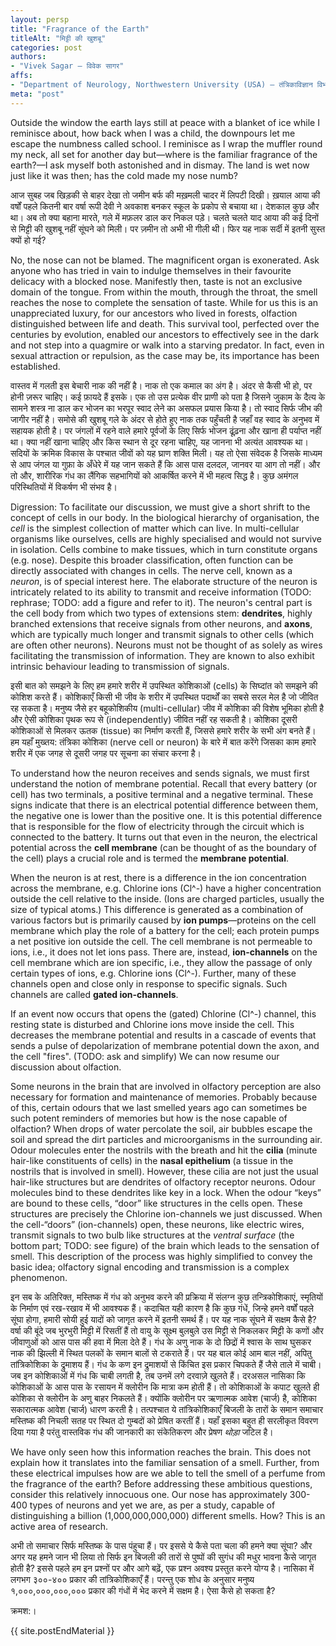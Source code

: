 ```yaml
---
layout: persp
title: "Fragrance of the Earth"
titleAlt: "मिट्टी की खुशबू"
categories: post
authors: 
- "Vivek Sagar — विवेक सागर"
affs: 
- "Department of Neurology, Northwestern University (USA) — तंत्रिकाविज्ञान विभाग, नॉर्थवेस्टर्न यूनिवर्सिटी (संयुक्त राज्य अमेरिका)"
meta: "post"
---
```


Outside the window the earth lays still at peace with a blanket of ice while I reminisce about, how back when I was a child, the downpours let me escape the numbness called school. I reminisce as I wrap the muffler round my neck, all set for another day but—where is the familiar fragrance of the earth?—I ask myself both astonished and in dismay. The land is wet now just like it was then; has the cold made my nose numb?

आज सुबह जब खिड़की से बाहर देखा तो जमीन बर्फ की मख़मली चादर में लिपटी दिखी। ख़याल आया की वर्षों पहले कितनी बार वर्षा रूपी देवी ने अवकाश बनकर स्कूल के प्रकोप से बचाया था। देशकाल कुछ और था। अब तो क्या बहाना मारते, गले में मफ़लर डाल कर निकल पड़े। चलते चलते याद आया की कई दिनों से मिट्टी की खुशबू नहीं सूंघने को मिली। पर ज़मीन तो अभी भी गीली थी। फिर यह नाक सर्दी में इतनी सुस्त क्यों हो गई?

No, the nose can not be blamed. The magnificent organ is exonerated. Ask anyone who has tried in vain to indulge themselves in their favourite delicacy with a blocked nose. Manifestly then, taste is not an exclusive domain of the tongue. From within the mouth, through the throat, the smell reaches the nose to complete the sensation of taste. While for us this is an unappreciated luxury, for our ancestors who lived in forests, olfaction distinguished between life and death. This survival tool, perfected over the centuries by evolution, enabled our ancestors to effectively see in the dark and not step into a quagmire or walk into a starving predator. In fact, even in sexual attraction or repulsion, as the case may be, its importance has been established.

वास्तव में गलती इस बेचारी नाक की नहीं है। नाक तो एक कमाल का अंग है। अंदर से कैसी भी हो, पर होनी ज़रूर चाहिए। कई फ़ायदे हैं इसके। एक तो उस प्रत्येक वीर प्राणी को पता है जिसने जुकाम के दैत्य के सामने शस्त्र ना डाल कर भोजन का भरपूर स्वाद लेने का असफल प्रयास किया है। तो स्वाद सिर्फ जीभ की जागीर नहीं है। समोसे की खुशबू गले के अंदर से होते हुए नाक तक पहुँचती है जहाँ वह स्वाद के अनुभव में सहायक होती है। पर जंगलों में रहने वाले हमारे पूर्वजों के लिए सिर्फ भोजन ढूंढ़ना और खाना ही पर्याप्त नहीं था। क्या नहीं खाना चाहिए और किस स्थान से दूर रहना चाहिए, यह जानना भी अत्यंत आवश्यक था। सदियों के क्रमिक विकास के पश्चात जीवों को यह घ्राण शक्ति मिली। यह तो ऐसा संवेदक है जिसके माध्यम से आप जंगल या गुफ़ा के अँधेरे में यह जान सकते हैं कि आस पास दलदल, जानवर या आग तो नहीं। और तो और, शारीरिक गंध का लैंगिक सहभागियों को आकर्षित करने में भी महत्व सिद्ध है। कुछ अमंगल परिस्थितियों में विकर्षण भी संभव है।

Digression: To facilitate our discussion, we must give a short shrift to the concept of cells in our body. In the biological hierarchy of organisation, the *cell* is the simplest collection of matter which can live. In multi-cellular organisms like ourselves, cells are highly specialised and would not survive in isolation. Cells combine to make tissues, which in turn constitute organs (e.g. nose). Despite this broader classification, often function can be directly associated with changes in cells. The nerve cell, known as a *neuron*, is of special interest here. The elaborate structure of the neuron is intricately related to its ability to transmit and receive information (TODO: rephrase; TODO: add a figure and refer to it). The neuron's central part is the cell body from which two types of extensions stem: **dendrites**, highly branched extensions that receive signals from other neurons, and **axons**, which are typically much longer and transmit signals to other cells (which are often other neurons). Neurons must not be thought of as solely as wires facilitating the transmission of information. They are known to also exhibit intrinsic behaviour leading to transmission of signals.

इसी बात को समझने के लिए हम हमारे शरीर में उपस्थित कोशिकाओं (cells) के सिघ्दांत  को समझने की कोशिश करते हैं। कोशिकाएँ किसी भी जीव के शरीर में उपस्थित पदार्थों का सबसे सरल मेल है जो जीवित रह सकता है। मनुष्य जैसे हर बहूकोशिकीय (multi-cellular) जीव में कोशिका की विशेष भूमिका होती है और ऐसी कोशिका पृथक रूप से (independently) जीवित नहीं रह सकती है। कोशिका दूसरी कोशिकाओं से मिलकर ऊतक (tissue) का निर्माण करती हैं, जिससे हमारे शरीर के सभी अंग बनते हैं। हम यहाँ मुख्तय: तंत्रिका कोशिका (nerve cell or neuron) के बारे में बात करेंगे जिसका काम  हमारे शरीर में एक जगह से दूसरी जगह पर सूचना का संचार करना है।

To understand how the neuron receives and sends signals, we must first understand the notion of membrane potential. Recall that every battery (or cell) has two terminals, a positive terminal and a negative terminal. These signs indicate that there is an electrical potential difference between them, the negative one is lower than the positive one. It is this potential difference that is responsible for the flow of electricity through the circuit which is connected to the battery. It turns out that even in the neuron, the electrical potential across the **cell membrane** (can be thought of as the boundary of the cell) plays a crucial role and is termed the **membrane potential**.

When the neuron is at rest, there is a difference in the ion concentration across the membrane, e.g. Chlorine ions (Cl^-) have a higher concentration outside the cell relative to the inside. (Ions are charged particles, usually the size of typical atoms.) This difference is generated as a combination of various factors but is primarily caused by **ion pumps**—proteins on the cell membrane which play the role of a battery for the cell; each protein pumps a net positive ion outside the cell. The cell membrane is not permeable to ions, i.e., it does not let ions pass. There are, instead, **ion-channels** on the cell membrane which are ion specific, i.e., they allow the passage of only certain types of ions, e.g. Chlorine ions (Cl^-). Further, many of these channels open and close only in response to specific signals. Such channels are called **gated ion-channels**.

If an event now occurs that opens the (gated) Chlorine (Cl^-) channel, this resting state is disturbed and Chlorine ions move inside the cell. This decreases the membrane potential and results in a cascade of events that sends a pulse of depolarization of membrane potential down the axon, and the cell "fires". (TODO: ask and simplify) We can now resume our discussion about olfaction.

<!---
When the neuron is at rest, there is a difference in the ion concentration across the membrane (ions are charged particles, usually the size of typical atoms). This is due to various factors but is primarily caused by **ion pumps**—play the role of a battery for the cell. This is due to two reasons. First, the cell membrane is not permeable to ions, i.e. it does not let ions pass (the notion of permeability is central to how Reverse Osmosis is used for filtering water). Second, there are channels on the cell membrane which are ion specific; they allow the passage of only certain types of ions. Further, these channels are directional and can be opened or closed. Na-type channels are specific to Sodium (Na^+) ions which when open, facilitate the flow of Sodium ions from the cell into the environment. K-type channels are specific to Potassium (K^+) ions which when open, facilitate the flow of Potassium ions in the opposite direction, from the environment into the cell. 


 Suppose that the K-type channels are open and the Na-type channels are closed. This would result in a higher concentration of Potassium ions inside the cell. 

, e.g. Na^+ (Sodium ions; common salt is Sodium Chloride). If only K-type channels (channels which allow Potassium, K^+, ions to flow) are open and the Na-type channels are closed (exchange of Sodium atoms is restricted), then there will be a higher concentration of K^+ ions inside the cell. This would result in an excess of positive charge outside the cell

The difference is generated as ion-specific channels that only allow the passage of a single type of ions

Sagar's notes.
Membrane potential is the difference in electric potential across the cell membrane (V_in - V_out). When the neuron is at rest, there is a difference in ion concentration across the membrane. That is because the cell membrane is not permeable to ions. 

The difference is generated because of ion-specific channels that only allow the passage of a single type of ions. They can e.g. distinguish Na and K ions. If only K-type channels are open and Na type are closed, there will be a higher concentration of K ions inside the cell because of an excess of positive charge outside the cell. The inner concentration of K ions will increase until the "chemical force" due to entropy matches the electrical force. (The last line is more rigorously explained in the attached write-up)

If an event now occurs that opens the Na channel, this equilibrium is disturbed and Na ions move inside the cell. This increases the membrane potential and results in a cascade of events that sends a pulse of depolarization of membrane potential down the axon, and the cell "fires".


Taken from Campbell; fix this.
The ability of neurons to receive and transmit information depends on their elaborate structure. Most of a neuron's organelles, including its nucleus, are located in the cell body. Arising from the cell body are two types of extensions: numerous dendrites and a single axon. Dendrites (from the Greek *dendron*, tree) are highly branched extensions that receive signals from other neurons. The axon is typically a much longer extension that transmits signals to other cells, which may be neurons or effector cells. Some axons, such as the ones that reach from your spinal cord to muscle cells in your feet, may be over a meter long! The conical region of an axon where it joins the cell body is called the axon hillock; as we will see, this is typically the region where the signals that travel down the axon are generated.

-->

Some neurons in the brain that are involved in olfactory perception are also necessary for formation and maintenance of memories. Probably because of this, certain odours that we last smelled years ago can sometimes be such potent reminders of memories but how is the nose capable of olfaction? When drops of water percolate the soil, air bubbles escape the soil and spread the dirt particles and microorganisms in the surrounding air. Odour molecules enter the nostrils with the breath and hit the **cilia** (minute hair-like constituents of cells) in the **nasal epithelium** (a tissue in the nostrils that is involved in smell). However, these cilia are not just the usual hair-like structures but are dendrites of olfactory receptor neurons. Odour molecules bind to these dendrites like key in a lock. When the odour “keys” are bound to these cells, “door” like structures in the cells open. These structures are precisely the Chlorine ion-channels we just discussed. When the cell-“doors” (ion-channels) open, these neurons, like electric wires, transmit signals to two bulb like structures at the *ventral surface* (the bottom part; TODO: see figure) of the brain which leads to the sensation of smell. This description of the process was highly simplified to convey the basic idea; olfactory signal encoding and transmission is a complex phenomenon.

<!-- 
Sagar's original

Some neurons in the brain that are involved in olfactory perception are also necessary for formation and maintenance of memories. Probably because of this, certain odours that we last smelled years ago can sometimes be such potent reminders of memories but how is the nose capable of olfaction? When drops of water percolate the soil, air bubbles escape the soil and spread the dirt particles and microorganisms in the surrounding air. Odour molecules enter the nostrils with the breath and hit the **cilia** (minute hair-like constituents of cells) in the **nasal epithelium** (a tissue in the nostrils that is involved in smell). However, these cilia are not just the usual hair-like structures but are dendrites of olfactory receptor neurons. Odour molecules bind to these dendrites like key in a lock. When the odour “keys” are bound to these cells, “door” like structures in the cells open. Extracellular fluid in the epithelium is scarcer in chlorine compared to the intracellular environment. When the “cell-doors” (ion-channels) open, chlorine escapes the cell yielding a net-positive charge on the cell. Thereafter, these neurons, like electric wires, transmit signals to two bulb like structures at the ventral surface of the brain. Here I have provided an extremely simplified description of this process. Olfactory signal encoding and transmission is a complex phenomenon.


 -->

इन सब के अतिरिक्त, मस्तिष्क में गंध को अनुभव करने की प्रक्रिया में संलग्न कुछ तन्त्रिकोशिकाएं, स्मृतियों के निर्माण एवं रख-रखाव में भी आवश्यक हैं। कदाचित यही कारण है कि कुछ गंधें, जिन्हे हमने वर्षों पहले सूंघा होगा, हमारी सोयी हुई यादों को जागृत करने में इतनी समर्थ हैं। पर यह नाक सूंघने में सक्षम कैसे है? वर्षा की बूंदे जब भुरभुरी मिट्टी में रिसतीं हैं तो वायु के सूक्ष्म बुलबुले उस मिट्टी से निकलकर मिट्टी के कणों और जीवाणुओं को आस पास की हवा में मिला देते हैं। गंध के अणु नाक के दो छिद्रों में श्वास के साथ घुसकर नाक की झिल्ली में स्थित पलकों के समान बालों से टकराते हैं। पर यह बाल कोई आम बाल नहीं, अपितु तांत्रिकोशिका के द्रुमाशय हैं। गंध के कण इन द्रुमाशयों से किंचित इस प्रकार चिपकते हैं जैसे ताले में चाबी। जब इन कोशिकाओं में गंध कि चाबी लगती है, तब उनमें लगे दरवाज़े खुलते हैं। दरअसल नासिका कि कोशिकाओं के आस पास के रसायन में क्लोरीन कि मात्रा कम होती हैं। तो कोशिकाओं के कपाट खुलते ही कोशिका से क्लोरीन के अणु बाहर निकलते हैं। क्योंकि क्लोरीन पर ऋणात्मक आवेश (चार्ज) है, कोशिका सकारात्मक आवेश (चार्ज) धारण करती है। तत्पश्चात ये तांत्रिकोशिकाएँ बिजली के तारों के समान समाचार मस्तिष्क की निचली सतह पर स्थित दो गुम्बदों को प्रेषित करतीं हैं। यहाँ इसका बहुत ही सरलीकृत विवरण दिया गया है परंतु वास्तविक गंध की जानकारी का संकेतिकरण और प्रेषण *थोड़ा* जटिल है।

We have only seen how this information reaches the brain. This does not explain how it translates into the familiar sensation of a smell. Further, from these electrical impulses how are we able to tell the smell of a perfume from the fragrance of the earth? Before addressing these ambitious questions, consider this relatively innocuous one. Our nose has approximately 300-400 types of neurons and yet we are, as per a study, capable of distinguishing a billion (1,000,000,000,000) different smells. How? This is an active area of research.

अभी तो समाचार सिर्फ मस्तिष्क के पास पंहुचा हैं। पर इससे ये कैसे पता चला की हमने क्या सूंघा? और अगर यह हमने जान भी लिया तो सिर्फ इन बिजली की तारों से पुष्पों की सुगंध की मधुर भावना कैसे जागृत होती है? इससे पहले हम इन प्रश्नों पर और आगे बढ़ें, एक प्रश्न अवश्य प्रस्तुत करने योग्य है। नासिका में लगभग ३००-४०० प्रकार की तांत्रिकोशिकाएँ हैं। परन्तु एक शोध के अनुसार मनुष्य १,०००,०००,०००,००० प्रकार की गंधों में भेद करने में सक्षम है। ऐसा कैसे हो सकता है?

क्रमश:।

<!-- 

Editor's response
(Order of body odour vs ancient thing; confusing because the former is still relevant)
(eyelash पलक fix!) 

-->

{{ site.postEndMaterial }}